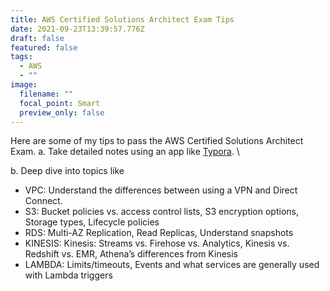 ```yaml
---
title: AWS Certified Solutions Architect Exam Tips
date: 2021-09-23T13:39:57.776Z
draft: false
featured: false
tags:
  - AWS
  - ""
image:
  filename: ""
  focal_point: Smart
  preview_only: false
---
```

Here are some of my tips to pass the AWS Certified Solutions Architect Exam.
a. Take detailed notes using an app like [Typora](https://typora.io/). \

b. Deep dive into topics like

* VPC: Understand the differences between using a VPN and Direct Connect.
* S3: Bucket policies vs. access control lists, S3 encryption options, Storage types, Lifecycle policies
* RDS: Multi-AZ Replication, Read Replicas, Understand snapshots
* KINESIS:  Kinesis: Streams vs. Firehose vs. Analytics, Kinesis vs. Redshift vs. EMR, Athena’s differences from Kinesis
* LAMBDA: Limits/timeouts, Events and what services are generally used with Lambda triggers